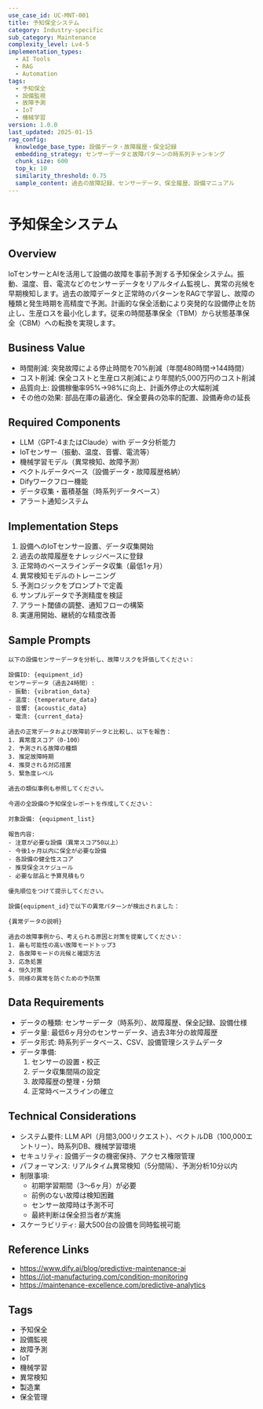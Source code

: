 ```yaml
---
use_case_id: UC-MNT-001
title: 予知保全システム
category: Industry-specific
sub_category: Maintenance
complexity_level: Lv4-5
implementation_types:
  - AI Tools
  - RAG
  - Automation
tags:
  - 予知保全
  - 設備監視
  - 故障予測
  - IoT
  - 機械学習
version: 1.0.0
last_updated: 2025-01-15
rag_config:
  knowledge_base_type: 設備データ・故障履歴・保全記録
  embedding_strategy: センサーデータと故障パターンの時系列チャンキング
  chunk_size: 600
  top_k: 10
  similarity_threshold: 0.75
  sample_content: 過去の故障記録、センサーデータ、保全履歴、設備マニュアル
---
```


# 予知保全システム

## Overview

IoTセンサーとAIを活用して設備の故障を事前予測する予知保全システム。振動、温度、音、電流などのセンサーデータをリアルタイム監視し、異常の兆候を早期検知します。過去の故障データと正常時のパターンをRAGで学習し、故障の種類と発生時期を高精度で予測。計画的な保全活動により突発的な設備停止を防止し、生産ロスを最小化します。従来の時間基準保全（TBM）から状態基準保全（CBM）への転換を実現します。

## Business Value

- 時間削減: 突発故障による停止時間を70%削減（年間480時間→144時間）
- コスト削減: 保全コストと生産ロス削減により年間約5,000万円のコスト削減
- 品質向上: 設備稼働率95%→98%に向上、計画外停止の大幅削減
- その他の効果: 部品在庫の最適化、保全要員の効率的配置、設備寿命の延長

## Required Components

- LLM（GPT-4またはClaude）with データ分析能力
- IoTセンサー（振動、温度、音響、電流等）
- 機械学習モデル（異常検知、故障予測）
- ベクトルデータベース（設備データ・故障履歴格納）
- Difyワークフロー機能
- データ収集・蓄積基盤（時系列データベース）
- アラート通知システム

## Implementation Steps

1. 設備へのIoTセンサー設置、データ収集開始
2. 過去の故障履歴をナレッジベースに登録
3. 正常時のベースラインデータ収集（最低1ヶ月）
4. 異常検知モデルのトレーニング
5. 予測ロジックをプロンプトで定義
6. サンプルデータで予測精度を検証
7. アラート閾値の調整、通知フローの構築
8. 実運用開始、継続的な精度改善

## Sample Prompts

```
以下の設備センサーデータを分析し、故障リスクを評価してください：

設備ID: {equipment_id}
センサーデータ（過去24時間）:
- 振動: {vibration_data}
- 温度: {temperature_data}
- 音響: {acoustic_data}
- 電流: {current_data}

過去の正常データおよび故障前データと比較し、以下を報告：
1. 異常度スコア（0-100）
2. 予測される故障の種類
3. 推定故障時期
4. 推奨される対応措置
5. 緊急度レベル

過去の類似事例も参照してください。
```

```
今週の全設備の予知保全レポートを作成してください：

対象設備: {equipment_list}

報告内容:
- 注意が必要な設備（異常スコア50以上）
- 今後1ヶ月以内に保全が必要な設備
- 各設備の健全性スコア
- 推奨保全スケジュール
- 必要な部品と予算見積もり

優先順位をつけて提示してください。
```

```
設備{equipment_id}で以下の異常パターンが検出されました：

{異常データの説明}

過去の故障事例から、考えられる原因と対策を提案してください：
1. 最も可能性の高い故障モードトップ3
2. 各故障モードの兆候と確認方法
3. 応急処置
4. 恒久対策
5. 同様の異常を防ぐための予防策
```

## Data Requirements

- データの種類: センサーデータ（時系列）、故障履歴、保全記録、設備仕様
- データ量: 最低6ヶ月分のセンサーデータ、過去3年分の故障履歴
- データ形式: 時系列データベース、CSV、設備管理システムデータ
- データ準備:
  1. センサーの設置・校正
  2. データ収集間隔の設定
  3. 故障履歴の整理・分類
  4. 正常時ベースラインの確立

## Technical Considerations

- システム要件: LLM API（月間3,000リクエスト）、ベクトルDB（100,000エントリー）、時系列DB、機械学習環境
- セキュリティ: 設備データの機密保持、アクセス権限管理
- パフォーマンス: リアルタイム異常検知（5分間隔）、予測分析10分以内
- 制限事項:
  - 初期学習期間（3〜6ヶ月）が必要
  - 前例のない故障は検知困難
  - センサー故障時は予測不可
  - 最終判断は保全担当者が実施
- スケーラビリティ: 最大500台の設備を同時監視可能

## Reference Links

- https://www.dify.ai/blog/predictive-maintenance-ai
- https://iot-manufacturing.com/condition-monitoring
- https://maintenance-excellence.com/predictive-analytics

## Tags

- 予知保全
- 設備監視
- 故障予測
- IoT
- 機械学習
- 異常検知
- 製造業
- 保全管理

